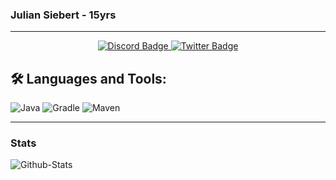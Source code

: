 ### Julian Siebert - 15yrs

---
<div id="badges" align="center">
  <a href="https://discordapp.com/users/652574214729236490">
    <img src="https://img.shields.io/badge/Discord-gray?style=for-the-badge&logo=discord&logoColor=white" alt="Discord Badge"/>
  </a>
  <a href="https://twitter.com/verklicktl">
    <img src="https://img.shields.io/badge/Twitter-blue?style=for-the-badge&logo=twitter&logoColor=white" alt="Twitter Badge"/>
  </a>
</div>

## 🛠️ Languages and Tools:
![Java](https://img.shields.io/badge/java-%23ED8B00.svg?style=for-the-badge&logo=java&logoColor=white)
![Gradle](https://img.shields.io/badge/gradle-%23ED8B00.svg?style=for-the-badge&logo=java&logoColor=gray)
![Maven](https://img.shields.io/badge/maven-%23ED8B00.svg?style=for-the-badge&logo=java&logoColor=gray)


---
### Stats

![Github-Stats](https://github-readme-stats.vercel.app/api?username=julian-siebert&show_icons=true&theme=dracula)
